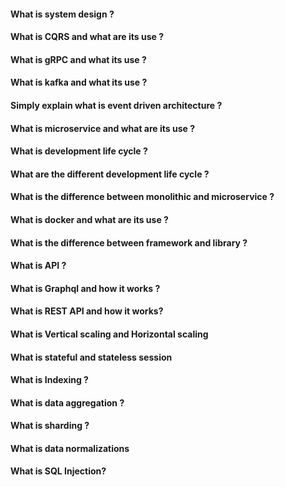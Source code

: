 #### What is system design ?

#### What is CQRS and what are its use ?

#### What is gRPC and what its use ?

#### What is kafka and what its use ?

#### Simply explain what is event driven architecture ?

#### What is microservice and what are its use ?

#### What is development life cycle ?

#### What are the different development life cycle ?

#### What is the difference between monolithic and microservice ?

#### What is docker and what are its use ?

#### What is the difference between framework and library ? 

#### What is API ?

#### What is Graphql and how it works ?

#### What is REST API and how it works?

#### What is Vertical scaling and Horizontal scaling

#### What is stateful and stateless session 

#### What is Indexing ?

#### What is data aggregation ?

#### What is sharding ?

#### What is data normalizations

#### What is SQL Injection?
